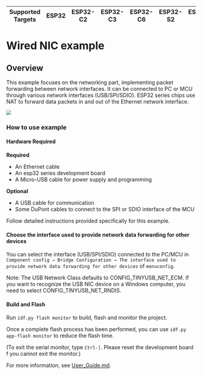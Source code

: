 | Supported Targets | ESP32 | ESP32-C2 | ESP32-C3 | ESP32-C6 | ESP32-S2 | ESP32-S3 | ESP32-H2 |
| ----------------- | ----- | -------- | -------- | -------- | -------- | -------- | -------- |

# Wired NIC example

## Overview

This example focuses on the networking part, implementing packet forwarding between network interfaces. It can be connected to PC or MCU through various network interfaces (USB/SPI/SDIO). ESP32 series chips use NAT to forward data packets in and out of the Ethernet network interface.

<img src="https://raw.githubusercontent.com/espressif/esp-iot-bridge/master/components/iot_bridge/docs/_static/wired_nic_en.png" style="zoom:80%;" />

### How to use example
#### Hardware Required
**Required**
- An Ethernet cable
- An esp32 series development board
- A Micro-USB cable for power supply and programming

**Optional**
- A USB cable for communication
- Some DuPont cables to connect to the SPI or SDIO interface of the MCU

Follow detailed instructions provided specifically for this example.

#### Choose the interface used to provide network data forwarding for other devices

You can select the interface (USB/SPI/SDIO) connected to the PC/MCU in `Component config → Bridge Configuration → The interface used to provide network data forwarding for other devices` of `menuconfig`.

Note: The USB Network Class defaults to CONFIG_TINYUSB_NET_ECM. If you want to recognize the USB NIC device on a Windows computer, you need to select CONFIG_TINYUSB_NET_RNDIS.

#### Build and Flash
Run `idf.py flash monitor` to build, flash and monitor the project.

Once a complete flash process has been performed, you can use `idf.py app-flash monitor` to reduce the flash time.

(To exit the serial monitor, type `Ctrl-]`. Please reset the development board f you cannot exit the monitor.)

For more information, see [User_Guide.md](https://github.com/espressif/esp-iot-bridge/blob/master/components/iot_bridge/User_Guide.md).
